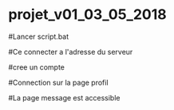 # projet_v01_03_05_2018

#Lancer script.bat

#Ce connecter a l'adresse du serveur

#cree un compte


#Connection sur la page profil

#La page message est accessible
